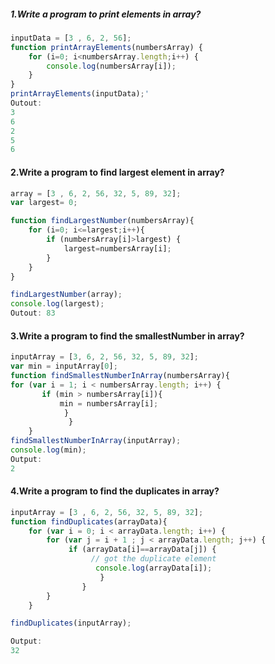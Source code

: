 
##### 1.Write a program to print elements in array?

```javascript
inputData = [3 , 6, 2, 56];
function printArrayElements(numbersArray) {
	for (i=0; i<numbersArray.length;i++) {
		console.log(numbersArray[i]);
	}
}
printArrayElements(inputData);'
Outout:
3  
6  
2  
5  
6
```
#### 2.Write a program to find largest element in array?
		
```javascript
array = [3 , 6, 2, 56, 32, 5, 89, 32];
var largest= 0;

function findLargestNumber(numbersArray){
	for (i=0; i<=largest;i++){
		if (numbersArray[i]>largest) {
			largest=numbersArray[i];
		}
	}
}

findLargestNumber(array);
console.log(largest);
Outout: 83
```
#### 3.Write a program to find the smallestNumber in array?

```javascript
inputArray = [3, 6, 2, 56, 32, 5, 89, 32];
var min = inputArray[0];
function findSmallestNumberInArray(numbersArray){
for (var i = 1; i < numbersArray.length; i++) {
       if (min > numbersArray[i]){
           min = numbersArray[i];
        	}
    	     }
	}
findSmallestNumberInArray(inputArray);
console.log(min);
Output:
2  
```

#### 4.Write a program to find the duplicates in array?
	
```javascript
inputArray = [3 , 6, 2, 56, 32, 5, 89, 32];
function findDuplicates(arrayData){
    for (var i = 0; i < arrayData.length; i++) {
        for (var j = i + 1 ; j < arrayData.length; j++) {
             if (arrayData[i]==arrayData[j]) {
                  // got the duplicate element
                   console.log(arrayData[i]);
           			}
       			}
  	 	}
 	}

findDuplicates(inputArray);

Output:
32  
```
